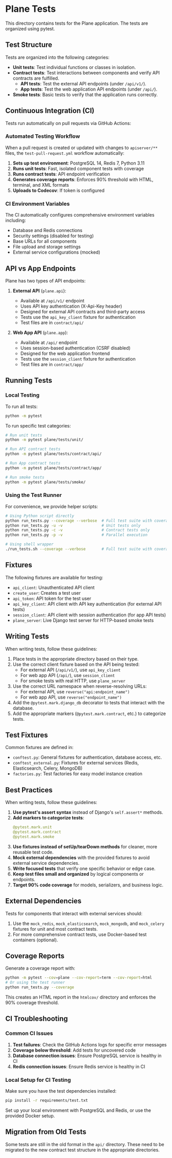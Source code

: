 # Plane Tests

This directory contains tests for the Plane application. The tests are organized using pytest.

## Test Structure

Tests are organized into the following categories:

- **Unit tests**: Test individual functions or classes in isolation.
- **Contract tests**: Test interactions between components and verify API contracts are fulfilled.
  - **API tests**: Test the external API endpoints (under `/api/v1/`).
  - **App tests**: Test the web application API endpoints (under `/api/`).
- **Smoke tests**: Basic tests to verify that the application runs correctly.

## Continuous Integration (CI)

Tests run automatically on pull requests via GitHub Actions:

### Automated Testing Workflow

When a pull request is created or updated with changes to `apiserver/**` files, the `test-pull-request.yml` workflow automatically:

1. **Sets up test environment**: PostgreSQL 14, Redis 7, Python 3.11
2. **Runs unit tests**: Fast, isolated component tests with coverage
3. **Runs contract tests**: API endpoint verification
4. **Generates coverage reports**: Enforces 90% threshold with HTML, terminal, and XML formats
5. **Uploads to Codecov**: If token is configured

### CI Environment Variables

The CI automatically configures comprehensive environment variables including:
- Database and Redis connections
- Security settings (disabled for testing)
- Base URLs for all components
- File upload and storage settings
- External service configurations (mocked)

## API vs App Endpoints

Plane has two types of API endpoints:

1. **External API** (`plane.api`):
   - Available at `/api/v1/` endpoint
   - Uses API key authentication (X-Api-Key header)
   - Designed for external API contracts and third-party access
   - Tests use the `api_key_client` fixture for authentication
   - Test files are in `contract/api/`

2. **Web App API** (`plane.app`):
   - Available at `/api/` endpoint
   - Uses session-based authentication (CSRF disabled)
   - Designed for the web application frontend
   - Tests use the `session_client` fixture for authentication
   - Test files are in `contract/app/`

## Running Tests

### Local Testing

To run all tests:

```bash
python -m pytest
```

To run specific test categories:

```bash
# Run unit tests
python -m pytest plane/tests/unit/

# Run API contract tests
python -m pytest plane/tests/contract/api/

# Run App contract tests
python -m pytest plane/tests/contract/app/

# Run smoke tests
python -m pytest plane/tests/smoke/
```

### Using the Test Runner

For convenience, we provide helper scripts:

```bash
# Using Python script directly
python run_tests.py --coverage --verbose  # Full test suite with coverage
python run_tests.py -u -v                 # Unit tests only
python run_tests.py -c -v                 # Contract tests only
python run_tests.py -p -v                 # Parallel execution

# Using shell wrapper
./run_tests.sh --coverage --verbose       # Full test suite with coverage
```

## Fixtures

The following fixtures are available for testing:

- `api_client`: Unauthenticated API client
- `create_user`: Creates a test user
- `api_token`: API token for the test user
- `api_key_client`: API client with API key authentication (for external API tests)
- `session_client`: API client with session authentication (for app API tests)
- `plane_server`: Live Django test server for HTTP-based smoke tests

## Writing Tests

When writing tests, follow these guidelines:

1. Place tests in the appropriate directory based on their type.
2. Use the correct client fixture based on the API being tested:
   - For external API (`/api/v1/`), use `api_key_client`
   - For web app API (`/api/`), use `session_client`
   - For smoke tests with real HTTP, use `plane_server`
3. Use the correct URL namespace when reverse-resolving URLs:
   - For external API, use `reverse("api:endpoint_name")`  
   - For web app API, use `reverse("endpoint_name")`
4. Add the `@pytest.mark.django_db` decorator to tests that interact with the database.
5. Add the appropriate markers (`@pytest.mark.contract`, etc.) to categorize tests.

## Test Fixtures

Common fixtures are defined in:

- `conftest.py`: General fixtures for authentication, database access, etc.
- `conftest_external.py`: Fixtures for external services (Redis, Elasticsearch, Celery, MongoDB)
- `factories.py`: Test factories for easy model instance creation

## Best Practices

When writing tests, follow these guidelines:

1. **Use pytest's assert syntax** instead of Django's `self.assert*` methods.
2. **Add markers to categorize tests**:
   ```python
   @pytest.mark.unit
   @pytest.mark.contract
   @pytest.mark.smoke
   ```
3. **Use fixtures instead of setUp/tearDown methods** for cleaner, more reusable test code.
4. **Mock external dependencies** with the provided fixtures to avoid external service dependencies.
5. **Write focused tests** that verify one specific behavior or edge case.
6. **Keep test files small and organized** by logical components or endpoints.
7. **Target 90% code coverage** for models, serializers, and business logic.

## External Dependencies

Tests for components that interact with external services should:

1. Use the `mock_redis`, `mock_elasticsearch`, `mock_mongodb`, and `mock_celery` fixtures for unit and most contract tests.
2. For more comprehensive contract tests, use Docker-based test containers (optional).

## Coverage Reports

Generate a coverage report with:

```bash
python -m pytest --cov=plane --cov-report=term --cov-report=html
# Or using the test runner
python run_tests.py --coverage
```

This creates an HTML report in the `htmlcov/` directory and enforces the 90% coverage threshold.

## CI Troubleshooting

### Common CI Issues

1. **Test failures**: Check the GitHub Actions logs for specific error messages
2. **Coverage below threshold**: Add tests for uncovered code
3. **Database connection issues**: Ensure PostgreSQL service is healthy in CI
4. **Redis connection issues**: Ensure Redis service is healthy in CI

### Local Setup for CI Testing

Make sure you have the test dependencies installed:

```bash
pip install -r requirements/test.txt
```

Set up your local environment with PostgreSQL and Redis, or use the provided Docker setup.

## Migration from Old Tests

Some tests are still in the old format in the `api/` directory. These need to be migrated to the new contract test structure in the appropriate directories. 